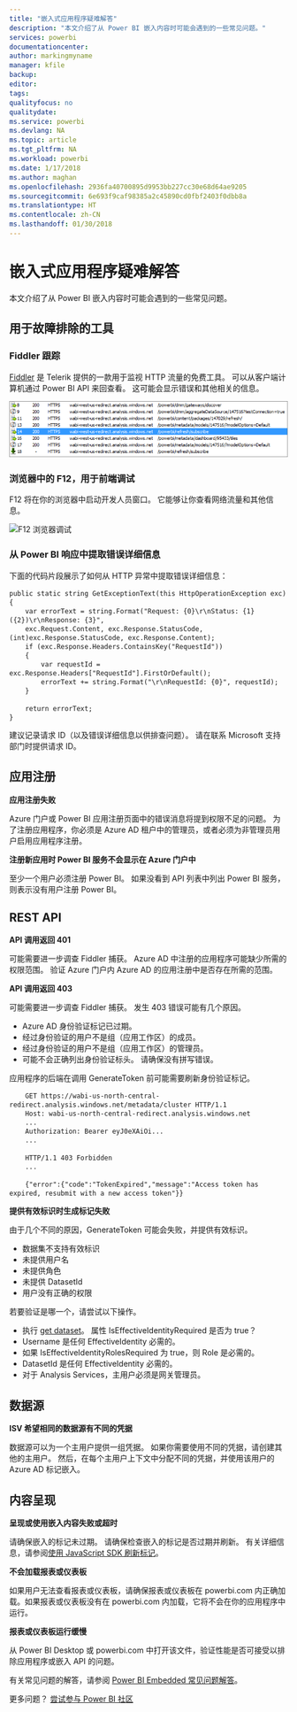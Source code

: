 ```yaml
---
title: "嵌入式应用程序疑难解答"
description: "本文介绍了从 Power BI 嵌入内容时可能会遇到的一些常见问题。"
services: powerbi
documentationcenter: 
author: markingmyname
manager: kfile
backup: 
editor: 
tags: 
qualityfocus: no
qualitydate: 
ms.service: powerbi
ms.devlang: NA
ms.topic: article
ms.tgt_pltfrm: NA
ms.workload: powerbi
ms.date: 1/17/2018
ms.author: maghan
ms.openlocfilehash: 2936fa40700895d9953bb227cc30e68d64ae9205
ms.sourcegitcommit: 6e693f9caf98385a2c45890cd0fbf2403f0dbb8a
ms.translationtype: HT
ms.contentlocale: zh-CN
ms.lasthandoff: 01/30/2018
---
```

# <a name="troubleshooting-your-embedded-application"></a>嵌入式应用程序疑难解答

本文介绍了从 Power BI 嵌入内容时可能会遇到的一些常见问题。

## <a name="tools-for-troubleshooting"></a>用于故障排除的工具

### <a name="fiddler-trace"></a>Fiddler 跟踪

[Fiddler](http://www.telerik.com/fiddler) 是 Telerik 提供的一款用于监视 HTTP 流量的免费工具。  可以从客户端计算机通过 Power BI API 来回查看。 这可能会显示错误和其他相关的信息。

![Fiddler 跟踪](../includes/media/gateway-onprem-tshoot-tools-include/fiddler.png)

### <a name="f12-in-browser-for-front-end-debugging"></a>浏览器中的 F12，用于前端调试

F12 将在你的浏览器中启动开发人员窗口。 它能够让你查看网络流量和其他信息。

![F12 浏览器调试](media/embedded-troubleshoot/browser-f12.png)

### <a name="extracting-error-details-from-power-bi-response"></a>从 Power BI 响应中提取错误详细信息

下面的代码片段展示了如何从 HTTP 异常中提取错误详细信息：

```
public static string GetExceptionText(this HttpOperationException exc)
{
    var errorText = string.Format("Request: {0}\r\nStatus: {1} ({2})\r\nResponse: {3}",
    exc.Request.Content, exc.Response.StatusCode, (int)exc.Response.StatusCode, exc.Response.Content);
    if (exc.Response.Headers.ContainsKey("RequestId"))
    {
        var requestId = exc.Response.Headers["RequestId"].FirstOrDefault();
        errorText += string.Format("\r\nRequestId: {0}", requestId);
    }

    return errorText;
}
```
建议记录请求 ID（以及错误详细信息以供排查问题）。
请在联系 Microsoft 支持部门时提供请求 ID。

## <a name="app-registration"></a>应用注册

**应用注册失败**

Azure 门户或 Power BI 应用注册页面中的错误消息将提到权限不足的问题。 为了注册应用程序，你必须是 Azure AD 租户中的管理员，或者必须为非管理员用户启用应用程序注册。

**注册新应用时 Power BI 服务不会显示在 Azure 门户中**

至少一个用户必须注册 Power BI。 如果没看到 API 列表中列出 Power BI 服务，则表示没有用户注册 Power BI。

## <a name="rest-api"></a>REST API

**API 调用返回 401**

可能需要进一步调查 Fiddler 捕获。 Azure AD 中注册的应用程序可能缺少所需的权限范围。 验证 Azure 门户内 Azure AD 的应用注册中是否存在所需的范围。

**API 调用返回 403**

可能需要进一步调查 Fiddler 捕获。 发生 403 错误可能有几个原因。

* Azure AD 身份验证标记已过期。
* 经过身份验证的用户不是组（应用工作区）的成员。
* 经过身份验证的用户不是组（应用工作区）的管理员。
* 可能不会正确列出身份验证标头。 请确保没有拼写错误。

应用程序的后端在调用 GenerateToken 前可能需要刷新身份验证标记。

```
    GET https://wabi-us-north-central-redirect.analysis.windows.net/metadata/cluster HTTP/1.1
    Host: wabi-us-north-central-redirect.analysis.windows.net
    ...
    Authorization: Bearer eyJ0eXAiOi...
    ...
 
    HTTP/1.1 403 Forbidden
    ...
     
    {"error":{"code":"TokenExpired","message":"Access token has expired, resubmit with a new access token"}}
```

**提供有效标识时生成标记失败**

由于几个不同的原因，GenerateToken 可能会失败，并提供有效标识。

* 数据集不支持有效标识
* 未提供用户名
* 未提供角色
* 未提供 DatasetId
* 用户没有正确的权限

若要验证是哪一个，请尝试以下操作。

* 执行 [get dataset](https://msdn.microsoft.com/library/mt784653.aspx)。 属性 IsEffectiveIdentityRequired 是否为 true？
* Username 是任何 EffectiveIdentity 必需的。
* 如果 IsEffectiveIdentityRolesRequired 为 true，则 Role 是必需的。
* DatasetId 是任何 EffectiveIdentity 必需的。
* 对于 Analysis Services，主用户必须是网关管理员。

## <a name="data-sources"></a>数据源

**ISV 希望相同的数据源有不同的凭据**

数据源可以为一个主用户提供一组凭据。 如果你需要使用不同的凭据，请创建其他的主用户。 然后，在每个主用户上下文中分配不同的凭据，并使用该用户的 Azure AD 标记嵌入。

## <a name="content-rendering"></a>内容呈现

**呈现或使用嵌入内容失败或超时**

请确保嵌入的标记未过期。 请确保检查嵌入的标记是否过期并刷新。 有关详细信息，请参阅[使用 JavaScript SDK 刷新标记](https://github.com/Microsoft/PowerBI-JavaScript/wiki/Refresh-token-using-JavaScript-SDK-example)。

**不会加载报表或仪表板**

如果用户无法查看报表或仪表板，请确保报表或仪表板在 powerbi.com 内正确加载。如果报表或仪表板没有在 powerbi.com 内加载，它将不会在你的应用程序中运行。

**报表或仪表板运行缓慢**

从 Power BI Desktop 或 powerbi.com 中打开该文件，验证性能是否可接受以排除应用程序或嵌入 API 的问题。


有关常见问题的解答，请参阅 [Power BI Embedded 常见问题解答](embedded-faq.md)。

更多问题？ [尝试参与 Power BI 社区](http://community.powerbi.com/)
